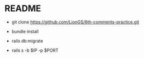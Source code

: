# README

* git clone https://github.com/LionGS/6th-comments-practice.git

* bundle install

* rails db:migrate

* rails s -b $IP -p $PORT